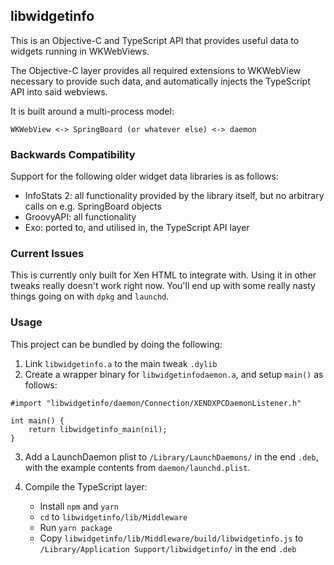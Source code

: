## libwidgetinfo

This is an Objective-C and TypeScript API that provides useful data to widgets running in WKWebViews.

The Objective-C layer provides all required extensions to WKWebView necessary to provide such data, and automatically injects the TypeScript API into said webviews.

It is built around a multi-process model:

```
WKWebView <-> SpringBoard (or whatever else) <-> daemon
```

### Backwards Compatibility

Support for the following older widget data libraries is as follows:

- InfoStats 2: all functionality provided by the library itself, but no arbitrary calls on e.g. SpringBoard objects
- GroovyAPI: all functionality
- Exo: ported to, and utilised in, the TypeScript API layer

### Current Issues

This is currently only built for Xen HTML to integrate with. Using it in other tweaks really doesn't work right now. You'll end up with some really nasty things going on with `dpkg` and `launchd`.

### Usage

This project can be bundled by doing the following:

1. Link `libwidgetinfo.a` to the main tweak `.dylib`
2. Create a wrapper binary for `libwidgetinfodaemon.a`, and setup `main()` as follows:

```
#import "libwidgetinfo/daemon/Connection/XENDXPCDaemonListener.h"

int main() {
    return libwidgetinfo_main(nil);
}
```

3. Add a LaunchDaemon plist to `/Library/LaunchDaemons/` in the end `.deb`, with the example contents from `daemon/launchd.plist`.
4. Compile the TypeScript layer:

    - Install `npm` and `yarn`
    - `cd` to `libwidgetinfo/lib/Middleware`
    - Run `yarn package`
    - Copy `libwidgetinfo/lib/Middleware/build/libwidgetinfo.js` to `/Library/Application Support/libwidgetinfo/` in the end `.deb`
    
